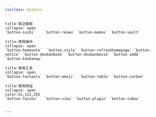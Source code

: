 ```yaml
---
cssclass: mytools
---
```


```ad-abstract
title:笔记面板
collapse: open
`button-suibi`    `button-renwu` `button-memos` `button-vault`

```
````ad-info
title:常规操作
collapse: open
`button-homenote`  `button-style` `button-refreshhomepage` `button-notice` `button-doubanbook` `button-doubanmovie` `button-imdb` `button-kanbanwp`
````
````ad-tip
title:常用工具
collapse: open
`button-textools` `button-emoji`  `button-table` `button-carbon`

````

```ad-example
title:常用网站
collapse: open
color:51,112,255
`button-feishu`   `button-vika` `button-plugin` `button-cubox`
```

```ad-blank

---

```




